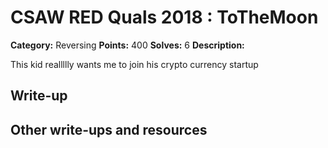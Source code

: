 
# CSAW RED Quals 2018 : ToTheMoon

**Category:** Reversing
**Points:** 400
**Solves:** 6
**Description:**

This kid reallllly wants me to join his crypto currency startup

## Write-up

## Other write-ups and resources


